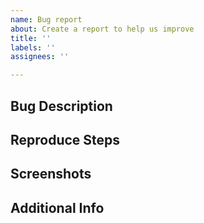 ```yaml
---
name: Bug report
about: Create a report to help us improve
title: ''
labels: ''
assignees: ''

---
```


## Bug Description

## Reproduce Steps

## Screenshots

## Additional Info
